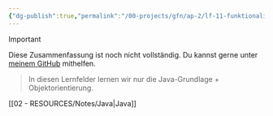 ```yaml
---
{"dg-publish":true,"permalink":"/00-projects/gfn/ap-2/lf-11-funktionalitaet-in-anwendungen-realisieren/","tags":["GFN/LF11"],"noteIcon":"","updated":"2024-10-06T19:55:38.860+02:00"}
---
```


>[!important] 
>Diese Zusammenfassung ist noch nicht vollständig.
>Du kannst gerne unter [meinem GitHub](https://github.com/U-L-M-S/digital-garden) mithelfen.

>In diesen Lernfelder lernen wir nur die Java-Grundlage + Objektorientierung.

[[02 - RESOURCES/Notes/Java\|Java]]